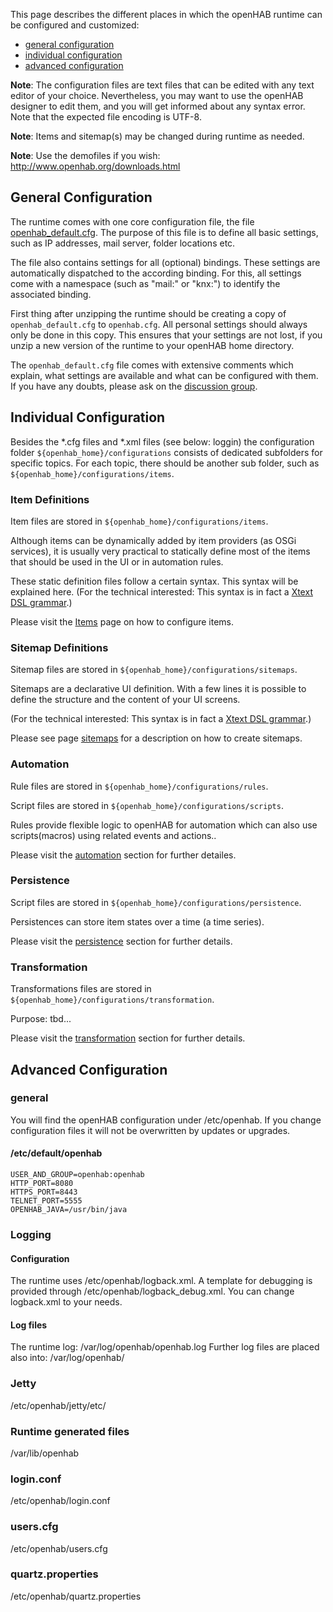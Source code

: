 This page describes the different places in which the openHAB runtime can be configured and customized:
* [general configuration](Configuring-the-openHAB-runtime#general-configuration)
* [individual configuration](Configuring-the-openHAB-runtime#individual-configuration)  
* [advanced configuration](Configuring-the-openHAB-runtime#advanced-configuration)


**Note**: The configuration files are text files that can be edited with any text editor of your choice. Nevertheless, you may want to use the openHAB designer to edit them, and you will get informed about any syntax error. Note that the expected file encoding is UTF-8.

**Note**: Items and sitemap(s) may be changed during runtime as needed.

**Note**: Use the demofiles if you wish: http://www.openhab.org/downloads.html

## General Configuration

The runtime comes with one core configuration file, the file [openhab_default.cfg](https://github.com/openhab/openhab/blob/master/distribution/openhabhome/configurations/openhab_default.cfg).
The purpose of this file is to define all basic settings, such as IP addresses, mail server, folder locations etc.

The file also contains settings for all (optional) bindings. These settings are automatically dispatched to the according binding. For this, all settings come with a namespace (such as "mail:" or "knx:") to identify the associated binding.

First thing after unzipping the runtime should be creating a copy of `openhab_default.cfg` to `openhab.cfg`. All personal settings should always only be done in this copy. This ensures that your settings are not lost, if you unzip a new version of the runtime to your openHAB home directory.

The `openhab_default.cfg` file comes with extensive comments which explain, what settings are available and what can be configured with them. If you have any doubts, please ask on the [discussion group](https://groups.google.com/forum/#!forum/openhab).

## Individual Configuration
Besides the *.cfg files and *.xml files (see below: loggin) the configuration folder `${openhab_home}/configurations` consists of dedicated subfolders for specific topics. For each topic, there should be another sub folder, such as `${openhab_home}/configurations/items`.



### Item Definitions
Item files are stored in `${openhab_home}/configurations/items`.

Although items can be dynamically added by item providers (as OSGi services), it is usually very practical to statically define most of the items that should be used in the UI or in automation rules. 

These static definition files follow a certain syntax. This syntax will be explained here. (For the technical interested: This syntax is in fact a [Xtext DSL grammar](https://github.com/openhab/openhab/blob/master/bundles/model/org.openhab.model.item/src/org/openhab/model/Items.xtext).)

Please visit the [Items](Explanation-of-Items) page on how to configure items.

### Sitemap Definitions

Sitemap files are stored in `${openhab_home}/configurations/sitemaps`. 

Sitemaps are a declarative UI definition. With a few lines it is possible to define the structure and the content of your UI screens. 

(For the technical interested: This syntax is in fact a [Xtext DSL grammar](https://github.com/openhab/openhab/blob/master/bundles/model/org.openhab.model.item/src/org/openhab/model/Items.xtext).)

Please see page [sitemaps](Explanation-of-Sitemaps) for a description on how to create sitemaps.

### Automation
Rule files are stored in `${openhab_home}/configurations/rules`.

Script files are stored in `${openhab_home}/configurations/scripts`.

Rules provide flexible logic to openHAB for automation which can also use scripts(macros) using related events and actions..

Please visit the [automation](https://github.com/openhab/openhab/wiki/Automation) section for further detailes.

### Persistence
Script files are stored in `${openhab_home}/configurations/persistence`.

Persistences can store item states over a time (a time series).

Please visit the [persistence](https://github.com/openhab/openhab/wiki/Persistence) section for further details. 

### Transformation
Transformations files are stored in `${openhab_home}/configurations/transformation`.

Purpose: tbd...

Please visit the [transformation](https://github.com/openhab/openhab/wiki/Transformation) section for further details.



## Advanced Configuration
### general
You will find the openHAB configuration under /etc/openhab.
If you change configuration files it will not be overwritten by updates or upgrades.

#### /etc/default/openhab
    USER_AND_GROUP=openhab:openhab
    HTTP_PORT=8080
    HTTPS_PORT=8443
    TELNET_PORT=5555
    OPENHAB_JAVA=/usr/bin/java

### Logging
#### Configuration
The runtime uses /etc/openhab/logback.xml.
A template for debugging is provided through /etc/openhab/logback_debug.xml. You can change logback.xml
to your needs.
#### Log files
The runtime log: /var/log/openhab/openhab.log
Further log files are placed also into: /var/log/openhab/

### Jetty
/etc/openhab/jetty/etc/
### Runtime generated files
/var/lib/openhab
### login.conf
/etc/openhab/login.conf
### users.cfg
/etc/openhab/users.cfg
### quartz.properties
/etc/openhab/quartz.properties
